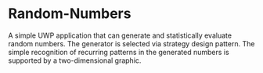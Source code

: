 # Random-Numbers
A simple UWP application that can generate and statistically evaluate random numbers. The generator is selected via strategy design pattern. The simple recognition of recurring patterns in the generated numbers is supported by a two-dimensional graphic. 

